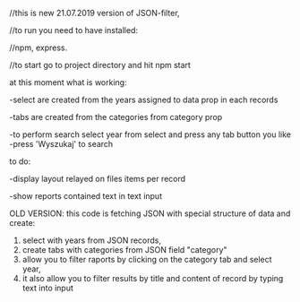 //this is new 21.07.2019 version of JSON-filter,

//to run you need to have installed:

//npm, express.

//to start go to project directory and hit npm start


at this moment what is working: 

-select are created from the years assigned to data prop in each records

-tabs are created from the categories from category prop

-to perform search select year from select and press any tab button you like
-press 'Wyszukaj' to search


to do:

-display layout relayed on files items per record

-show reports contained text in text input







OLD VERSION:
this code is fetching JSON with special structure of data and create: 
1) select with years from JSON records,
2) create tabs with categories from JSON field "category"
3) allow you to filter raports by clicking on the category tab and select year,
4) it also allow you to filter results by title and content of record by typing text into input


